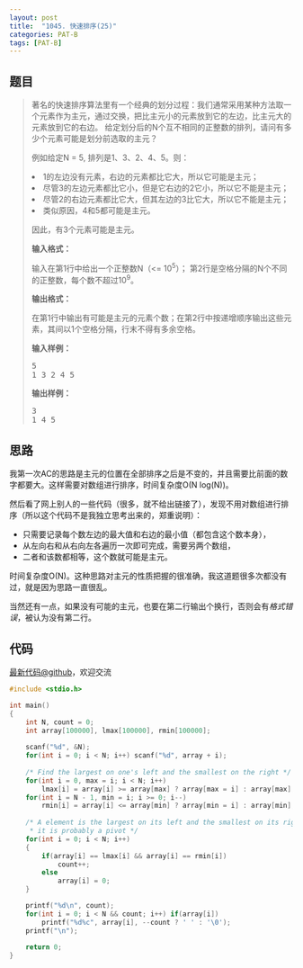 ```yaml
---
layout: post
title:  "1045. 快速排序(25)"
categories: PAT-B
tags: [PAT-B]
---
```

## 题目

> <div id="problemContent">
> <p>
> 著名的快速排序算法里有一个经典的划分过程：我们通常采用某种方法取一个元素作为主元，通过交换，把比主元小的元素放到它的左边，比主元大的元素放到它的右边。
> 给定划分后的N个互不相同的正整数的排列，请问有多少个元素可能是划分前选取的主元？</p>
> <p>例如给定N = 5, 排列是1、3、2、4、5。则：</p>
> <p>
> <li>1的左边没有元素，右边的元素都比它大，所以它可能是主元；<br/>
> <li>尽管3的左边元素都比它小，但是它右边的2它小，所以它不能是主元；<br/>
> <li>尽管2的右边元素都比它大，但其左边的3比它大，所以它不能是主元；<br/>
> <li>类似原因，4和5都可能是主元。</li></li></li></li></p>
> <p>因此，有3个元素可能是主元。
> </p>
> <p><b>
> 输入格式：
> </b></p>
> <p>
> 输入在第1行中给出一个正整数N（&lt;= 10<sup>5</sup>）；
> 第2行是空格分隔的N个不同的正整数，每个数不超过10<sup>9</sup>。
> </p>
> <p><b>
> 输出格式：
> </b></p>
> <p>在第1行中输出有可能是主元的元素个数；在第2行中按递增顺序输出这些元素，其间以1个空格分隔，行末不得有多余空格。
> </p>
> <b>输入样例：</b><pre>
> 5
> 1 3 2 4 5
> </pre>
> <b>输出样例：</b><pre>
> 3
> 1 4 5
> </pre>
> </div>

## 思路

我第一次AC的思路是主元的位置在全部排序之后是不变的，并且需要比前面的数字都要大。这样需要对数组进行排序，时间复杂度O(N log(N))。

然后看了网上别人的一些代码（很多，就不给出链接了），发现不用对数组进行排序（所以这个代码不是我独立思考出来的，郑重说明）：

- 只需要记录每个数左边的最大值和右边的最小值（都包含这个数本身），
 - 从左向右和从右向左各遍历一次即可完成，需要另两个数组，
- 二者和该数都相等，这个数就可能是主元。

时间复杂度O(N)。这种思路对主元的性质把握的很准确，我这道题很多次都没有过，就是因为思路一直很乱。

当然还有一点，如果没有可能的主元，也要在第二行输出个换行，否则会有*格式错误*，被认为没有第二行。

## 代码

[最新代码@github](https://github.com/OliverLew/PAT/blob/master/PATBasic/1045.c)，欢迎交流
```c
#include <stdio.h>

int main()
{
    int N, count = 0;
    int array[100000], lmax[100000], rmin[100000];
    
    scanf("%d", &N);
    for(int i = 0; i < N; i++) scanf("%d", array + i);
    
    /* Find the largest on one's left and the smallest on the right */
    for(int i = 0, max = i; i < N; i++)
        lmax[i] = array[i] >= array[max] ? array[max = i] : array[max];
    for(int i = N - 1, min = i; i >= 0; i--)
        rmin[i] = array[i] <= array[min] ? array[min = i] : array[min];
    
    /* A element is the largest on its left and the smallest on its right, 
     * it is probably a pivot */
    for(int i = 0; i < N; i++)
    {
        if(array[i] == lmax[i] && array[i] == rmin[i])
            count++;
        else
            array[i] = 0;
    }

    printf("%d\n", count);
    for(int i = 0; i < N && count; i++) if(array[i])
        printf("%d%c", array[i], --count ? ' ' : '\0');
    printf("\n");
    
    return 0;
}

```